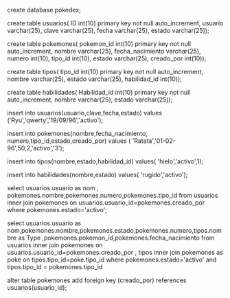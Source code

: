 create database pokedex;

create table usuarios(
ID int(10) primary key not null auto_increment,
usuario varchar(25),
clave varchar(25),
fecha varchar(25),
estado varchar(25));

create table pokemones(
pokemon_id int(10) primary key not null auto_increment,
nombre varchar(25),
fecha_nacimiento varchar(25),
numero int(10),
tipo_id int(10),
estado varchar(25),
creado_por int(10));


create table tipos(
tipo_id int(10) primary key not null auto_increment,
nombre varchar(25),
estado varchar(25),
habilidad_id int(10));

create table habilidades(
Habilidad_id int(10) primary key not null auto_increment,
nombre varchar(25),
estado varchar(25));

insert into usuarios(usuario,clave,fecha,estado)
values ('Ryu','qwerty','19/09/96','activo');

insert into pokemones(nombre,fecha_nacimiento,
numero,tipo_id,estado,creado_por) values (
'Ratata','01-02-96',50,2,'activo','3');

insert into tipos(nombre,estado,habilidad_id) values(
'hielo','activo',1);

insert into habilidades(nombre,estado) values(
'rugido','activo');







 select usuarios.usuario as nom , pokemones.nombre,pokemones.numero,pokemones.tipo_id from usuarios inner join pokemones on usuarios.usuario_id=pokemones.creado_por  where pokemones.estado='activo';


select usuarios.usuario as nom,pokemones.nombre,pokemones.estado,pokemones.numero,tipos.nombre as Type ,pokemones.pokemon_id,pokemones.fecha_nacimiento from usuarios inner join pokemones on usuarios.usuario_id=pokemones.creado_por , tipos inner join pokemones as poke on tipos.tipo_id=poke.tipo_id     where pokemones.estado='activo' and tipos.tipo_id = pokemones.tipo_id 



alter table pokemones add foreign key (creado_por) references usuarios(usuario_id);
